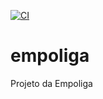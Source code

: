 [![CI](https://github.com/MatheusPoliCamilo/empoliga/actions/workflows/main.yml/badge.svg)](https://github.com/MatheusPoliCamilo/empoliga/actions/workflows/main.yml)

# empoliga
Projeto da Empoliga
